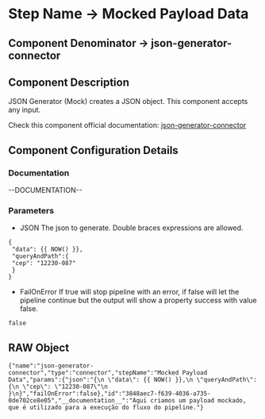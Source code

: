# Step Name -> Mocked Payload Data
## Component Denominator -> json-generator-connector

## Component Description

JSON Generator (Mock) creates a JSON object. This component accepts any input.

Check this component official documentation: [json-generator-connector](https://docs.digibee.com/documentation/components/tools/json-generator "Digibee json-generator-connector documentation")

## Component Configuration Details
### Documentation

--DOCUMENTATION--

### Parameters

* JSON
The json to generate. Double braces expressions are allowed.

```
{
 "data": {{ NOW() }},
 "queryAndPath":{
 "cep": "12230-087"
 }
}
```

* FailOnError
If true will stop pipeline with an error, if false will let the pipeline continue but the output will show a property success with value false.

```
false
```

## RAW Object

```
{"name":"json-generator-connector","type":"connector","stepName":"Mocked Payload Data","params":{"json":"{\n \"data\": {{ NOW() }},\n \"queryAndPath\":{\n \"cep\": \"12230-087\"\n }\n}","failOnError":false},"id":"3848aec7-f639-4036-a735-0de702ce8e05","__documentation__":"Aqui criamos um payload mockado, que é utilizado para a execução do fluxo do pipeline."}
```